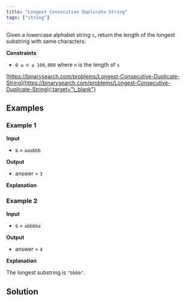 ```yaml
---
title: "Longest Consecutive Duplicate String"
tags: ["string"]
---
```


Given a lowercase alphabet string `s`, return the length of the longest substring with same characters.

**Constraints**

- `0 ≤ n ≤ 100,000` where `n` is the length of `s`

[https://binarysearch.com/problems/Longest-Consecutive-Duplicate-String](https://binarysearch.com/problems/Longest-Consecutive-Duplicate-String){:target="\_blank"}

## Examples

### Example 1

**Input**

- s = `aaabbb`

**Output**

- answer = `3`

**Explanation**

### Example 2

**Input**

- s = `abbbba`

**Output**

- answer = `4`

**Explanation**

The longest substring is `"bbbb"`.

## Solution

<script src="https://gist.github.com/yaeba/16da7be5123724fcf6eccc25581cef5a.js?file=Longest-Consecutive-Duplicate-String.cpp"></script>
